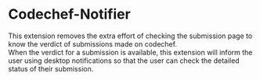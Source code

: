 # Codechef-Notifier

This extension removes the extra effort of checking the submission page to know the verdict of submissions made on codechef.<br>
When the verdict for a submission is available, this extension will inform the user using desktop notifications so that the user can check the detailed status of their submission.
